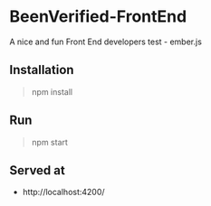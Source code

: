 # BeenVerified-FrontEnd
A nice and fun Front End developers test - ember.js

## Installation

> npm install

## Run

> npm start

## Served at

- http://localhost:4200/
